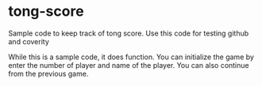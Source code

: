 # tong-score
Sample code to keep track of tong score.  Use this code for testing github and coverity

While this is a sample code, it does function.  You can initialize the game by enter the number of player and name of the player.
You can also continue from the previous game.

